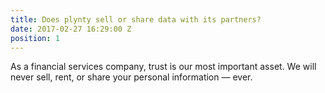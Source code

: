 ```yaml
---
title: Does plynty sell or share data with its partners?
date: 2017-02-27 16:29:00 Z
position: 1
---
```


As a financial services company, trust is our most important asset. We will never sell, rent, or share your personal information — ever.